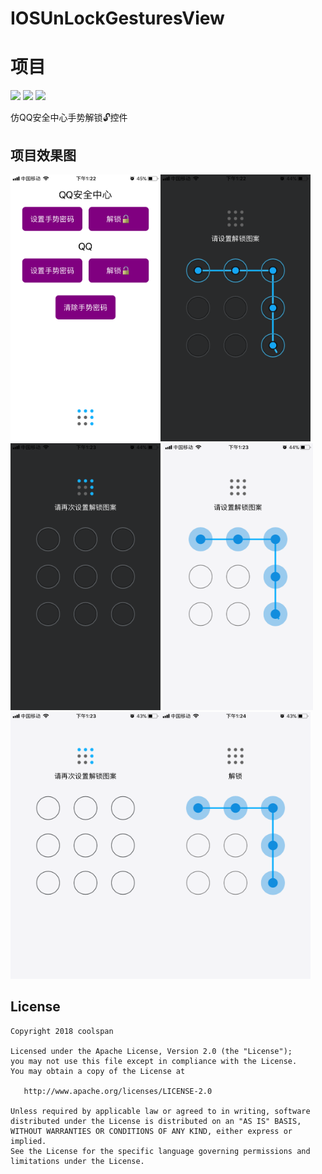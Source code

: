 # IOSUnLockGesturesView

# 项目
![](https://img.shields.io/badge/platform-ios-lightgrey.svg)  ![](https://img.shields.io/badge/language-swift-orange.svg)  ![](https://img.shields.io/badge/license-Apache-000000.svg)

仿QQ安全中心手势解锁🔓控件

## 项目效果图

<img src="https://github.com/coolspan/IOSUnLockGesturesView/blob/master/Screenshots/001.PNG"  width="240px" height="427px" /><img src="https://github.com/coolspan/IOSUnLockGesturesView/blob/master/Screenshots/002.PNG"  width="240px" height="427px"/><img src="https://github.com/coolspan/IOSUnLockGesturesView/blob/master/Screenshots/003.PNG"  width="240px" height="427px"/>
<img src="https://github.com/coolspan/IOSUnLockGesturesView/blob/master/Screenshots/004.PNG"  width="240px" height="427px"/><img src="https://github.com/coolspan/IOSUnLockGesturesView/blob/master/Screenshots/005.PNG"  width="240px" height="427px"/><img src="https://github.com/coolspan/IOSUnLockGesturesView/blob/master/Screenshots/006.PNG"  width="240px" height="427px"/>



## License

    Copyright 2018 coolspan

    Licensed under the Apache License, Version 2.0 (the "License");
    you may not use this file except in compliance with the License.
    You may obtain a copy of the License at

       http://www.apache.org/licenses/LICENSE-2.0

    Unless required by applicable law or agreed to in writing, software
    distributed under the License is distributed on an "AS IS" BASIS,
    WITHOUT WARRANTIES OR CONDITIONS OF ANY KIND, either express or implied.
    See the License for the specific language governing permissions and
    limitations under the License.
